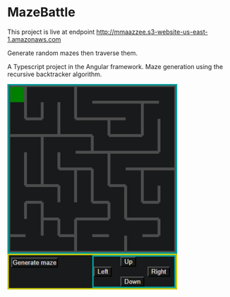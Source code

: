 # MazeBattle

This project is live at endpoint http://mmaazzee.s3-website-us-east-1.amazonaws.com 

Generate random mazes then traverse them.

A Typescript project in the Angular framework. Maze generation using the recursive backtracker algorithm.

![](screenshot/screenshot.png)
